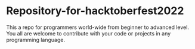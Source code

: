 # Repository-for-hacktoberfest2022
This a repo for programmers world-wide from beginner to advanced level. You all are welcome to contribute with your code or projects in any programming language.
